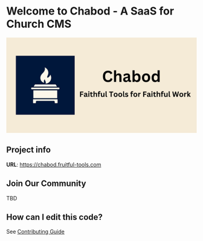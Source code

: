 # Welcome to Chabod - A SaaS for Church CMS

![chabod-banner](/public/static/images/twitter-card.png)

## Project info

**URL**: https://chabod.fruitful-tools.com

## Join Our Community

TBD

## How can I edit this code?

See [Contributing Guide](https://github.com/schwannden/chabod/blob/main/.github/CONTRIBUTING.md)